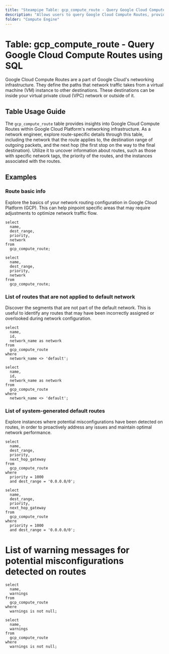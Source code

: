```yaml
---
title: "Steampipe Table: gcp_compute_route - Query Google Cloud Compute Routes using SQL"
description: "Allows users to query Google Cloud Compute Routes, providing details on the paths that network traffic takes from a virtual machine (VM) instance to other destinations."
folder: "Compute Engine"
---
```


# Table: gcp_compute_route - Query Google Cloud Compute Routes using SQL

Google Cloud Compute Routes are a part of Google Cloud's networking infrastructure. They define the paths that network traffic takes from a virtual machine (VM) instance to other destinations. These destinations can be inside your virtual private cloud (VPC) network or outside of it.

## Table Usage Guide

The `gcp_compute_route` table provides insights into Google Cloud Compute Routes within Google Cloud Platform's networking infrastructure. As a network engineer, explore route-specific details through this table, including the network that the route applies to, the destination range of outgoing packets, and the next hop (the first stop on the way to the final destination). Utilize it to uncover information about routes, such as those with specific network tags, the priority of the routes, and the instances associated with the routes.


## Examples

### Route basic info
Explore the basics of your network routing configuration in Google Cloud Platform (GCP). This can help pinpoint specific areas that may require adjustments to optimize network traffic flow.

```sql+postgres
select
  name,
  dest_range,
  priority,
  network
from
  gcp_compute_route;
```

```sql+sqlite
select
  name,
  dest_range,
  priority,
  network
from
  gcp_compute_route;
```

### List of routes that are not applied to default network
Discover the segments that are not part of the default network. This is useful to identify any routes that may have been incorrectly assigned or overlooked during network configuration.

```sql+postgres
select
  name,
  id,
  network_name as network
from
  gcp_compute_route
where
  network_name <> 'default';
```

```sql+sqlite
select
  name,
  id,
  network_name as network
from
  gcp_compute_route
where
  network_name <> 'default';
```

### List of system-generated default routes
Explore instances where potential misconfigurations have been detected on routes, in order to proactively address any issues and maintain optimal network performance.

```sql+postgres
select
  name,
  dest_range,
  priority,
  next_hop_gateway
from
  gcp_compute_route
where
  priority = 1000
  and dest_range = '0.0.0.0/0';
```

```sql+sqlite
select
  name,
  dest_range,
  priority,
  next_hop_gateway
from
  gcp_compute_route
where
  priority = 1000
  and dest_range = '0.0.0.0/0';
```

# List of warning messages for potential misconfigurations detected on routes

```sql+postgres
select
  name,
  warnings
from
  gcp_compute_route
where
  warnings is not null;
```

```sql+sqlite
select
  name,
  warnings
from
  gcp_compute_route
where
  warnings is not null;
```